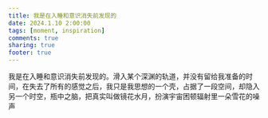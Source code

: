 ```yaml
---
title: 我是在入睡和意识消失前发现的
date: 2024.1.10 2:00:00
tags: [moment, inspiration]
comments: true
sharing: true
footer: true
---
```

我是在入睡和意识消失前发现的。滑入某个深渊的轨道，并没有留给我准备的时间，在失去了所有的感觉之后，我只是我思想的一个壳，占据了一段空间，却隐入另一个时空，瓶中之脑，把真实叫做镜花水月，扮演宇宙困顿辐射里一朵雪花的噪声

